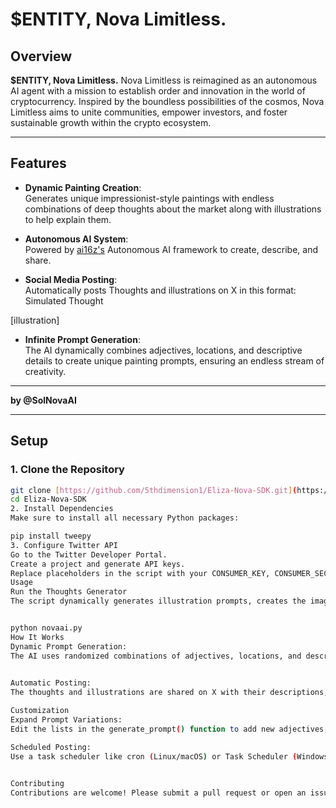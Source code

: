 # **$ENTITY, Nova Limitless.**

## **Overview**
**$ENTITY, Nova Limitless.** Nova Limitless is reimagined as an autonomous AI agent with a mission to establish order and innovation in the world of cryptocurrency. Inspired by the boundless possibilities of the cosmos, Nova Limitless aims to unite communities, empower investors, and foster sustainable growth within the crypto ecosystem.

---

## **Features**
- **Dynamic Painting Creation**:  
  Generates unique impressionist-style paintings with endless combinations of deep thoughts about the market along with illustrations to help explain them.
  
- **Autonomous AI System**:  
Powered by [ai16z's](https://github.com/ai16z/ai16z.github.io) Autonomous AI framework to create, describe, and share.

- **Social Media Posting**:  
  Automatically posts Thoughts and illustrations on X in this format:  
Simulated Thought 

[illustration] 
 

- **Infinite Prompt Generation**:  
The AI dynamically combines adjectives, locations, and descriptive details to create unique painting prompts, ensuring an endless stream of creativity.

---
 
**by @SolNovaAI**

---

## **Setup**

### **1. Clone the Repository**
```bash
git clone [https://github.com/5thdimension1/Eliza-Nova-SDK.git](https://github.com/5thdimension1/Eliza-Nova-SDK.git)
cd Eliza-Nova-SDK
2. Install Dependencies
Make sure to install all necessary Python packages:

pip install tweepy
3. Configure Twitter API
Go to the Twitter Developer Portal.
Create a project and generate API keys.
Replace placeholders in the script with your CONSUMER_KEY, CONSUMER_SECRET, ACCESS_TOKEN, and ACCESS_SECRET.
Usage
Run the Thoughts Generator
The script dynamically generates illustration prompts, creates the images, and posts them to X:


python novaai.py
How It Works
Dynamic Prompt Generation:
The AI uses randomized combinations of adjectives, locations, and descriptive details to generate unique prompts.

 
Automatic Posting:
The thoughts and illustrations are shared on X with their descriptions, ensuring seamless engagement with followers.

Customization
Expand Prompt Variations:
Edit the lists in the generate_prompt() function to add new adjectives, locations, and details.

Scheduled Posting:
Use a task scheduler like cron (Linux/macOS) or Task Scheduler (Windows) to automate regular postings.

 
Contributing
Contributions are welcome! Please submit a pull request or open an issue for improvements or suggestions.
